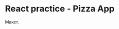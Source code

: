 # React practice - Pizza App

[Макет](https://www.figma.com/file/dazoZcsszjEulqYdofC3zj/React-Pizza-Project?node-id=1%3A2&t=1296Esmz4e27XpRM-1).

